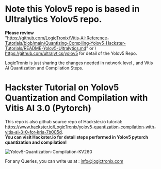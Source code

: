 # Note this Yolov5 repo is based in Ultralytics Yolov5 repo.
**Please review** \
"https://github.com/LogicTronix/Vitis-AI-Reference-Tutorials/blob/main/Quantizing-Compiling-Yolov5-Hackster-Tutorials/README-Yolov5-Ultralytics.md" or \ 
https://github.com/ultralytics/yolov5 for detail of the Yolov5 Repo. 

LogicTronix is just sharing the changes needed in network level , and Vitis AI Quantization and Compilation Steps. 

# Hackster Tutorial on Yolov5 Quantization and Compilation with Vitis AI 3.0 (Pytorch)
This repo is also github source repo of Hackster.io tutorial: https://www.hackster.io/LogicTronix/yolov5-quantization-compilation-with-vitis-ai-3-0-for-kria-7b005d. \
**You can visit Hackster.io for detail steps performed in Yolov5 pytorch quantization and compilation!**

![Yolov5-Quantization-Compilation-KV260](https://github.com/LogicTronix/Vitis-AI-Reference-Tutorials/blob/main/Quantizing-Compiling-Yolov5-Hackster-Tutorials/Yolov5-Quantization-Compilation-KV260.png)

For any Queries, you can write us at : info@logictronix.com
